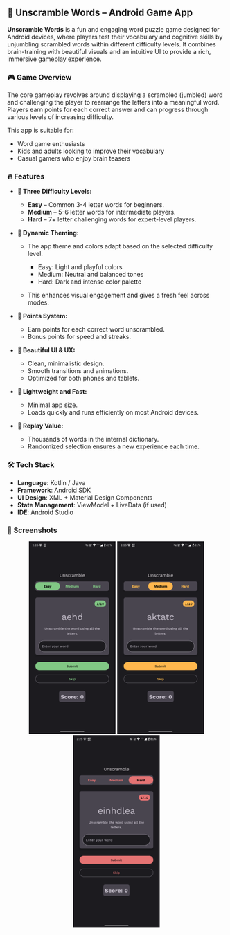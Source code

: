 ## 📱 Unscramble Words – Android Game App

**Unscramble Words** is a fun and engaging word puzzle game designed for Android devices, where players test their vocabulary and cognitive skills by unjumbling scrambled words within different difficulty levels. It combines brain-training with beautiful visuals and an intuitive UI to provide a rich, immersive gameplay experience.

### 🎮 Game Overview

The core gameplay revolves around displaying a scrambled (jumbled) word and challenging the player to rearrange the letters into a meaningful word. Players earn points for each correct answer and can progress through various levels of increasing difficulty.

This app is suitable for:

* Word game enthusiasts
* Kids and adults looking to improve their vocabulary
* Casual gamers who enjoy brain teasers

### 🔥 Features

* **🧩 Three Difficulty Levels:**

  * **Easy** – Common 3-4 letter words for beginners.
  * **Medium** – 5-6 letter words for intermediate players.
  * **Hard** – 7+ letter challenging words for expert-level players.

* **🎨 Dynamic Theming:**

  * The app theme and colors adapt based on the selected difficulty level.

    * Easy: Light and playful colors
    * Medium: Neutral and balanced tones
    * Hard: Dark and intense color palette
  * This enhances visual engagement and gives a fresh feel across modes.

* **🧠 Points System:**

  * Earn points for each correct word unscrambled.
  * Bonus points for speed and streaks.

* **📱 Beautiful UI & UX:**

  * Clean, minimalistic design.
  * Smooth transitions and animations.
  * Optimized for both phones and tablets.

* **🚀 Lightweight and Fast:**

  * Minimal app size.
  * Loads quickly and runs efficiently on most Android devices.

* **🧩 Replay Value:**

  * Thousands of words in the internal dictionary.
  * Randomized selection ensures a new experience each time.

### 🛠️ Tech Stack

* **Language**: Kotlin / Java
* **Framework**: Android SDK
* **UI Design**: XML + Material Design Components
* **State Management**: ViewModel + LiveData (if used)
* **IDE**: Android Studio

### 📸 Screenshots
<p align="center">
  <img src="assets/easy_mode.png" width="200" />
  <img src="assets/medium_mode.png" width="200" />
  <img src="assets/hard_mode.png" width="200" />
</p>


